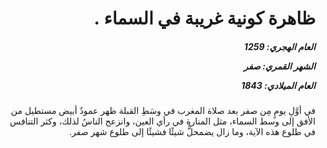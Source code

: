 <h1 dir="rtl">ظاهرة كونية غريبة في السماء .</h1>

<h5 dir="rtl">العام الهجري:  1259

الشهر القمري: صفر

العام الميلادي: 1843</h5>

<p dir="rtl">في أوَّلِ يومٍ مِن صفر بعد صلاة المغرب في وسَطِ القبلة ظهر عمودٌ أبيض مستطيل من الأفق إلى وسط السماء، مثل المنارة في رأي العين، وانزعج الناسُ لذلك، وكثر التنافس في طلوع هذه الآية، وما زال يضمحلُّ شيئًا فشيئًا إلى طلوع شهر صفر.</p></br>
